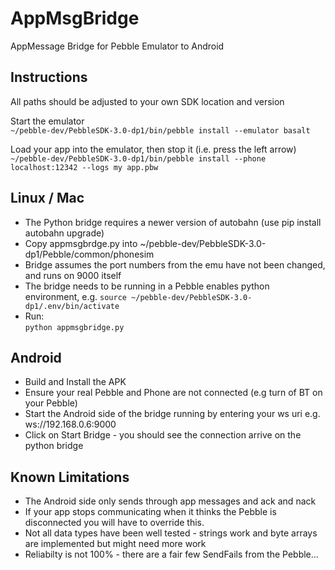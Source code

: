 # AppMsgBridge
AppMessage Bridge for Pebble Emulator to Android

Instructions
------------

All paths should be adjusted to your own SDK location and version  

Start the emulator  
`~/pebble-dev/PebbleSDK-3.0-dp1/bin/pebble install --emulator basalt`

Load your app into the emulator, then stop it (i.e. press the left
arrow)  
`~/pebble-dev/PebbleSDK-3.0-dp1/bin/pebble install --phone localhost:12342 --logs my app.pbw`

Linux / Mac
-
* The Python bridge requires a newer version of autobahn (use pip install autobahn upgrade)
* Copy appmsgbrdge.py into ~/pebble-dev/PebbleSDK-3.0-dp1/Pebble/common/phonesim
* Bridge assumes the port numbers from the emu have not been changed,
  and runs on 9000 itself
* The bridge needs to be running in a Pebble enables python
  environment, e.g.
`source ~/pebble-dev/PebbleSDK-3.0-dp1/.env/bin/activate`
* Run:  
`python appmsgbridge.py`

Android
-
* Build and Install the APK
* Ensure your real Pebble and Phone are not connected (e.g turn of BT
on your Pebble)
* Start the Android side of the bridge running by entering your ws uri e.g. ws://192.168.0.6:9000
* Click on Start Bridge - you should see the connection arrive on the python bridge

Known Limitations
-
* The Android side only sends through app messages and ack and nack
* If your app stops communicating when it thinks the Pebble is disconnected you will have to override this.
* Not all data types have been well tested - strings work and byte arrays are implemented but might need more work
* Reliabilty is not 100% - there are a fair few SendFails from the Pebble...



